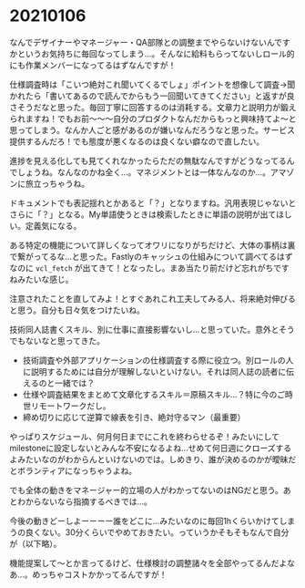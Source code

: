 # 20210106

なんでデザイナーやマネージャー・QA部隊との調整までやらないけないんですかというお気持ちに毎回なってしまう…。そんなに給料もらってないしロール的にも作業メンバーになってるはずなんですが！

仕様調査時は「こいつ絶対これ聞いてくるでしょ」ポイントを想像して調査→聞かれたら「書いてあるので読んでからもう一回聞いてきてください」と返すが良さそうだなと思った。毎回丁寧に回答するのは消耗する。文章力と説明力が鍛えられますね！でもお前〜〜〜自分のプロダクトなんだからもっと興味持てよ〜と思ってしまう。なんか人ごと感があるのが嫌いなんだろうなと思った。サービス提供するんだろ！でも態度が悪くなるのは良くない癖なので直したい。

進捗を見える化しても見てくれなかったらただの無駄なんですがどうなってるんでしょうね。なんなのかね全く…。マネジメントとは一体なんなのか…。アマゾンに旅立っちゃうね。

ドキュメントでも表記揺れとかあると「？」となりますね。汎用表現じゃないとさらに「？」となる。My単語使うときは検索したときに単語の説明が出てほしい。定義気になる。

ある特定の機能について詳しくなってオワリになりがちだけど、大体の事柄は裏で繋がってるな…と思った。Fastlyのキャッシュの仕組みについて調べてるはずなのに `vcl_fetch` が出てきて！となったし。まあ当たり前だけど忘れがちですねみたいな感じ。

注意されたことを直してみよ！とすぐあれこれ工夫してみる人、将来絶対伸びると思う。自分も日々気をつけたいね。

技術同人誌書くスキル、別に仕事に直接影響ないし…と思っていた。意外とそうでもないなと思ってきた。

- 技術調査や外部アプリケーションの仕様調査する際に役立つ。別ロールの人に説明するためには自分が理解しないといけない。それは同人誌の読者に伝えるのと一緒では？
- 仕様や調査結果をまとめて文章化するスキル＝原稿スキル…？特に今のご時世リモートワークだし。
- 締め切りに応じて逆算で線表を引き、絶対守るマン（最重要）

やっぱりスケジュール、何月何日までにこれを終わらせるぞ！みたいにしてmilestoneに設定しないとみんな不安になるよね…せめて何日週にクローズするよみたいなのがわからんといけないのでは。しめきり、誰が決めるのかが曖昧だとボランティアになっちゃうよね。

でも全体の動きをマネージャー的立場の人がわかってないのはNGだと思う。あとわからないなら指摘するべきでは…。

今後の動きどーしよーーーー誰をどこに…みたいなのに毎回1hくらいかけてしまうの良くない。30分くらいでやめておきたい。っていうかそもそもなんで自分が（以下略）。

機能提案して〜とか言ってるけど、仕様検討の調整諸々を全部やってるんだよなあ…。めっちゃコストかかってるんですが！
